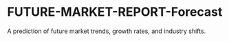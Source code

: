 # FUTURE-MARKET-REPORT-Forecast
A prediction of future market trends, growth rates, and industry shifts.
